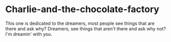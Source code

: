 # Charlie-and-the-chocolate-factory
This one is dedicated to the dreamers,
most people see things that are there and ask why?
Dreamers, see things that aren't there and ask why not?
I'm dreamin' with you.
